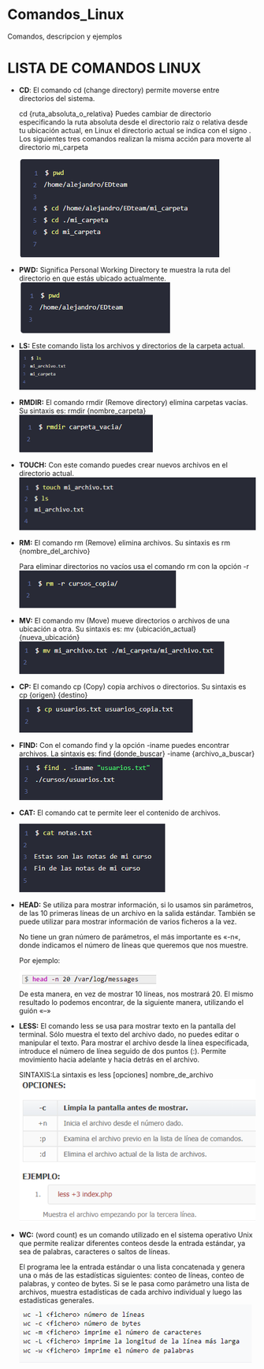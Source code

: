 # Comandos_Linux
Comandos, descripcion y ejemplos

# LISTA DE COMANDOS LINUX 

- __CD__: El comando cd (change directory) permite moverse entre directorios del sistema.

    cd {ruta\_absoluta\_o\_relativa}
    Puedes cambiar de directorio especificando la ruta absoluta desde el directorio raíz o relativa desde tu ubicación actual, en Linux el directorio actual se indica con el signo .
    Los siguientes tres comandos realizan la misma acción para moverte al directorio mi\_carpeta

    ![cd](img/cd.png)

- __PWD:__ Significa Personal Working Directory te muestra la ruta del directorio en que estás ubicado actualmente. ![pwd](img/pwd.png)

- __LS:__ Este comando lista los archivos y directorios de la carpeta actual.
![ls](img/ls.png)

- __RMDIR:__ El comando rmdir (Remove directory) elimina carpetas vacías. Su sintaxis es: rmdir {nombre\_carpeta}
![RMDIR](img/RMDIR.png)

- __TOUCH:__ Con este comando puedes crear nuevos archivos en el directorio actual.
![TOUCH](img/TOUCH.png)

- __RM:__ El comando rm (Remove) elimina archivos. Su sintaxis es rm {nombre\_del\_archivo}

    Para eliminar directorios no vacíos usa el comando rm con la opción -r
    ![rm](img/rm.png)

- __MV:__ El comando mv (Move) mueve directorios o archivos de una ubicación a otra. Su sintaxis es: mv {ubicación\_actual} {nueva\_ubicación}
![mv](img/mv.png)

- __CP:__ El comando cp (Copy) copia archivos o directorios. Su sintaxis es cp {origen} {destino}
![cp](img/co.png)

- __FIND:__ Con el comando find y la opción -iname puedes encontrar archivos. La sintaxis es: find {donde\_buscar} -iname {archivo\_a\_buscar}
![find](img/find.png)

- __CAT:__ 
    El comando cat te permite leer el contenido de archivos.

    ![cat](img/cat.png)

- __HEAD:__ Se utiliza para mostrar información,  si lo usamos sin parámetros, de las 10 primeras líneas de un archivo en la salida estándar.  También se puede utilizar para mostrar información de varios ficheros a la vez.

    No tiene un gran número de parámetros, el más importante es «-n«, donde indicamos el número de líneas que queremos que nos muestre.
    
    Por ejemplo:
    
    ![head](img/head.png)       
    De esta manera, en vez de mostrar 10 líneas, nos mostrará 20. El mismo resultado lo podemos encontrar, de la siguiente manera, utilizando el guión «–»

- __LESS:__ 
    El comando less se usa para mostrar texto en la pantalla del terminal. Sólo muestra el texto del archivo dado, no puedes editar o manipular el texto. Para mostrar el archivo desde la línea especificada, introduce el número de línea seguido de dos puntos (:). Permite movimiento hacia adelante y hacia detrás en el archivo.

    SINTAXIS:La sintaxis es less [opciones] nombre_de_archivo 
    ![less](img/less.png)

- __WC:__ 
     (word count) es un comando utilizado en el sistema operativo Unix que permite realizar diferentes conteos desde la entrada estándar, ya sea de palabras, caracteres o saltos de líneas.

    El programa lee la entrada estándar o una lista concatenada y genera una o más de las estadísticas siguientes: conteo de líneas, conteo de palabras, y conteo de bytes. Si se le pasa como parámetro una lista de archivos, muestra estadísticas de cada archivo individual y luego las estadísticas generales.
    ![wc](img/ec.png)
